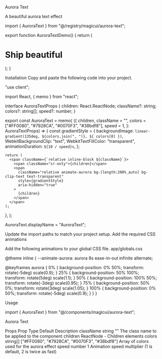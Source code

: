 Aurora Text

A beautiful aurora text effect

import { AuroraText } from "@/registry/magicui/aurora-text";

export function AuroraTextDemo() {
return (
<h1 className="text-4xl font-bold tracking-tighter md:text-5xl lg:text-7xl">
Ship <AuroraText>beautiful</AuroraText>
</h1>
);
}

Installation
Copy and paste the following code into your project.

"use client";

import React, { memo } from "react";

interface AuroraTextProps {
children: React.ReactNode;
className?: string;
colors?: string[];
speed?: number;
}

export const AuroraText = memo(
({
children,
className = "",
colors = ["#FF0080", "#7928CA", "#0070F3", "#38bdf8"],
speed = 1,
}: AuroraTextProps) => {
const gradientStyle = {
backgroundImage: `linear-gradient(135deg, ${colors.join(", ")}, ${
        colors[0]
      })`,
WebkitBackgroundClip: "text",
WebkitTextFillColor: "transparent",
animationDuration: `${10 / speed}s`,
};

    return (
      <span className={`relative inline-block ${className}`}>
        <span className="sr-only">{children}</span>
        <span
          className="relative animate-aurora bg-[length:200%_auto] bg-clip-text text-transparent"
          style={gradientStyle}
          aria-hidden="true"
        >
          {children}
        </span>
      </span>
    );

},
);

AuroraText.displayName = "AuroraText";

Update the import paths to match your project setup.
Add the required CSS animations

Add the following animations to your global CSS file.
app/globals.css

@theme inline {
--animate-aurora: aurora 8s ease-in-out infinite alternate;

@keyframes aurora {
0% {
background-position: 0% 50%;
transform: rotate(-5deg) scale(0.9);
}
25% {
background-position: 50% 100%;
transform: rotate(5deg) scale(1.1);
}
50% {
background-position: 100% 50%;
transform: rotate(-3deg) scale(0.95);
}
75% {
background-position: 50% 0%;
transform: rotate(3deg) scale(1.05);
}
100% {
background-position: 0% 50%;
transform: rotate(-5deg) scale(0.9);
}
}
}

Usage

import { AuroraText } from "@/components/magicui/aurora-text";

<AuroraText>Aurora Text</AuroraText>

Props
Prop Type Default Description
className string "" The class name to be applied to the component
children ReactNode - Children elements
colors string[] ["#FF0080", "#7928CA", "#0070F3", "#38bdf8"] Array of colors used for the aurora effect
speed number 1 Animation speed multiplier (1 is default, 2 is twice as fast)
